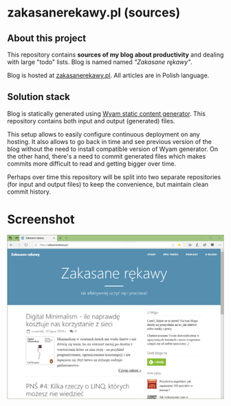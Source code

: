 # zakasanerekawy.pl (sources)

## About this project

This repository contains **sources of my blog about productivity** and dealing with large "todo" lists. Blog is named named *"Zakasane rękawy"*.

Blog is hosted at [zakasanerekawy.pl](https://zakasanerekawy.pl/). All articles are in Polish language.

## Solution stack

Blog is statically generated using [Wyam static content generator](https://wyam.io/). This repository contains both input and output (generated) files.

This setup allows to easily configure continuous deployment on any hosting. It also allows to go back in time and see previous version of the blog without the need to install compatible version of Wyam generator. On the other hand, there's a need to commit generated files which makes commits more difficult to read and getting bigger over time.

Perhaps over time this repository will be split into two separate repositories (for input and output files) to keep the convenience, but maintain clean commit history.

# Screenshot

![Taurit.Toolkit.FindOptimumDiet](screenshot.png)